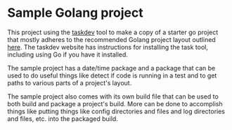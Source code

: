 # Sample Golang project

This project using the [taskdev](https://taskfile.dev) tool to make a copy of a
starter go project that mostly adheres to the recommended Golang project layout
outlined [here](https://github.com/golang-standards/project-layout). The taskdev
website has instructions for installing the task tool, including using Go if you
have it installed.

The sample project has a date/time package and a package that can be used to do
useful things like detect if code is running in a test and to get paths to
various parts of a project's layout.

The sample project also comes with its own build file that can be used to both
build and package a project's build. More can be done to accomplish things like
putting things like config directories and files and log directories and files,
etc. into the packaged build.
